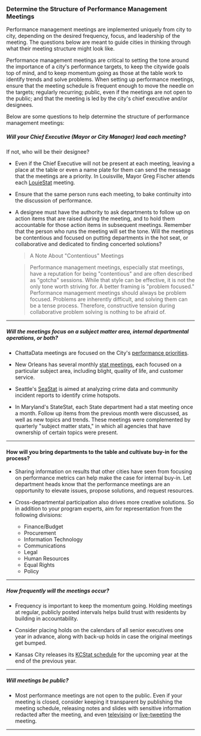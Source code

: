 ### Determine the Structure of Performance Management Meetings

Performance management meetings are implemented uniquely from city to city, depending on the desired frequency, focus, and leadership of the meeting. The questions below are meant to guide cities in thinking through what their meeting structure might look like.

Performance management meetings are critical to setting the tone around the importance of a city's performance targets, to keep the citywide goals top of mind, and to keep momentum going as those at the table work to identify trends and solve problems. When setting up performance meetings, ensure that the meeting schedule is frequent enough to move the needle on the targets; regularly recurring; public, even if the meetings are not open to the public; and that the meeting is led by the city's chief executive and/or designees.

Below are some questions to help determine the structure of performance management meetings:

##### Will your Chief Executive (Mayor or City Manager) lead each meeting?
If not, who will be their designee?

* Even if the Chief Executive will not be present at each meeting, leaving a place at the table or even a name plate for them can send the message that the meetings are a priority. In Louisville, Mayor Greg Fischer attends each [LouieStat](http://louiestat.louisvilleky.gov/) meeting.

* Ensure that the same person runs each meeting, to bake continuity into the discussion of performance.

* A designee must have the authority to ask departments to follow up on action items that are raised during the meeting, and to hold them accountable for those action items in subsequent meetings. Remember that the person who runs the meeting will set the tone. Will the meetings be contentious and focused on putting departments in the hot seat, or collaborative and dedicated to finding concerted solutions?

  > A Note About "Contentious" Meetings
  
  > Performance management meetings, especially stat meetings, have a reputation for being "contentious" and are often described as "gotcha" sessions. While that style can be effective, it is not the only tone worth striving for. A better framing is "problem focused." Performance management meetings should always be problem focused. Problems are inherently difficult, and solving them can be a tense process. Therefore, constructive tension during collaborative problem solving is nothing to be afraid of.
  
<hr>

##### Will the meetings focus on a subject matter area, internal departmental operations, or both?

* ChattaData meetings are focused on the City's [performance priorities](https://performance.chattanooga.gov/).

* New Orleans has several monthly [stat meetings](http://www.nola.gov/calendar/stat-meetings/), each focused on a particular subject area, including blight, quality of life, and customer service.

* Seattle's [SeaStat](http://www.seattle.gov/seattle-police-department/crime-data/seastat) is aimed at analyzing crime data and community incident reports to identify crime hotspots.

* In Maryland's StateStat, each State department had a stat meeting once a month. Follow up items from the previous month were discussed, as well as new topics and trends. These meetings were complemented by quarterly "subject matter stats," in which all agencies that have ownership of certain topics were present.

<hr>

#### How will you bring departments to the table and cultivate buy-in for the process?

* Sharing information on results that other cities have seen from focusing on performance metrics can help make the case for internal buy-in. Let department heads know that the performance meetings are an opportunity to elevate issues, propose solutions, and request resources.

* Cross-departmental participation also drives more creative solutions. So in addition to your program experts, aim for representation from the following divisions:
  * Finance/Budget      
  * Procurement
  * Information Technology
  * Communications
  * Legal
  * Human Resources
  * Equal Rights
  * Policy

<hr>

##### How frequently will the meetings occur?

* Frequency is important to keep the momentum going. Holding meetings at regular, publicly posted intervals helps build trust with residents by building in accountability.

* Consider placing holds on the calendars of all senior executives one year in advance, along with back-up holds in case the original meetings get bumped.

* Kansas City releases its [KCStat schedule](http://kcmo.gov/kcstat/meetings/) for the upcoming year at the end of the previous year.

<hr>

##### Will meetings be public?

* Most performance meetings are not open to the public. Even if your meeting is closed, consider keeping it transparent by publishing the meeting schedule, releasing notes and slides with sensitive information redacted after the meeting, and even [televising](http://kansascity.granicus.com/MediaPlayer.php?view_id=&clip_id=9269) or [live-tweeting](https://twitter.com/hashtag/KCStat?src=hash) the meeting.

<hr>
